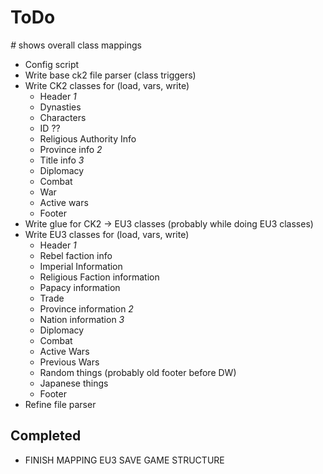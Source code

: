 ToDo
====
*#* shows overall class mappings

- Config script
- Write base ck2 file parser (class triggers)
- Write CK2 classes for (load, vars, write)
  - Header *1*
  - Dynasties
  - Characters
  - ID ??
  - Religious Authority Info
  - Province info *2*
  - Title info *3*
  - Diplomacy
  - Combat
  - War
  - Active wars
  - Footer
- Write glue for CK2 -> EU3 classes (probably while doing EU3 classes)
- Write EU3 classes for (load, vars, write)
  - Header *1*
  - Rebel faction info
  - Imperial Information
  - Religious Faction information
  - Papacy information
  - Trade
  - Province information *2*
  - Nation information *3*
  - Diplomacy
  - Combat
  - Active Wars
  - Previous Wars
  - Random things (probably old footer before DW)
  - Japanese things
  - Footer
- Refine file parser

Completed
---------
- FINISH MAPPING EU3 SAVE GAME STRUCTURE
